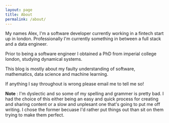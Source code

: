 ```yaml
---
layout: page
title: About
permalink: /about/
---
```



My names Alex, I'm a software developer currently working in a fintech start up in london. Professionally I'm currently something in between a full stack and a data engineer.

Prior to being a software engineer I obtained a PhD from imperial college london, studying dynamical systems.

This blog is mostly about my faulty understanding of software, mathematics, data science and machine learning.

If anything I say throughout is wrong please email me to tell me so!

__Note__ : I'm dyslectic and so some of my spelling and grammer is pretty bad. I had the choice of this either being an easy and quick process for creating and sharing content or a slow and unplesant one that's going to put me off writing. I chose the former becuase I'd rather put things out than sit on them trying to make them perfect.
